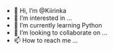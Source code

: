 - 👋 Hi, I’m @Kiirinka
- 👀 I’m interested in ...
- 🌱 I’m currently learning Python
- 💞️ I’m looking to collaborate on ...
- 📫 How to reach me ...

<!---
Kiirinka/Kiirinka is a ✨ special ✨ repository because its `README.md` (this file) appears on your GitHub profile.
You can click the Preview link to take a look at your changes.
--->
